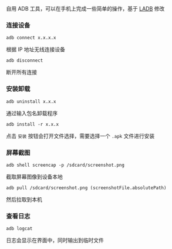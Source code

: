 自用 ADB 工具，可以在手机上完成一些简单的操作，基于 [LADB](https://github.com/tytydraco/LADB) 修改

### 连接设备

```
adb connect x.x.x.x
```

根据 IP 地址无线连接设备

```
adb disconnect
```

断开所有连接

### 安装卸载

```
adb uninstall x.x.x
```

通过输入包名卸载程序

```
adb install -r x.x.x
```

点击 `安装` 按钮会打开文件选择，需要选择一个 `.apk` 文件进行安装

### 屏幕截图

```
adb shell screencap -p /sdcard/screenshot.png
```

截取屏幕图像到设备本地

```
adb pull /sdcard/screenshot.png (screenshotFile.absolutePath)
```

然后拉取到本机

### 查看日志

```
adb logcat
```

日志会显示在界面中，同时输出到临时文件
